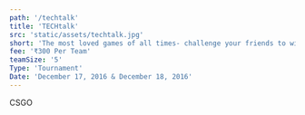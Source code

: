 ```yaml
---
path: '/techtalk'
title: 'TECHtalk'
src: 'static/assets/techtalk.jpg'
short: 'The most loved games of all times- challenge your friends to win the tournament and challenge your rivals to earn the title!'
fee: '₹300 Per Team'
teamSize: '5'
Type: 'Tournament'
Date: 'December 17, 2016 & December 18, 2016' 
---
```


CSGO